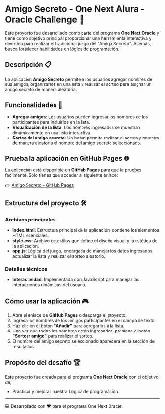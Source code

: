 # Amigo Secreto - One Next Alura - Oracle Challenge 🎉

Este proyecto fue desarrollado como parte del programa **One Next Oracle** y tiene como objetivo principal proporcionar una herramienta interactiva y divertida para realizar el tradicional juego del "Amigo Secreto". Además, busca fortalecer habilidades en lógica de programación.

## Descripción 📋

La aplicación **Amigo Secreto** permite a los usuarios agregar nombres de sus amigos, organizarlos en una lista y realizar el sorteo para asignar un amigo secreto de manera aleatoria.

## Funcionalidades 🚀

- **Agregar amigos**: Los usuarios pueden ingresar los nombres de los participantes para incluirlos en la lista.
- **Visualización de la lista**: Los nombres ingresados se muestran dinámicamente en una lista interactiva.
- **Sorteo del amigo secreto**: Un botón permite realizar el sorteo y muestra de manera aleatoria el nombre del amigo secreto seleccionado.


## Prueba la aplicación en GitHub Pages 🌐

La aplicación está disponible en **GitHub Pages** para que la pruebes fácilmente. Solo tienes que acceder al siguiente enlace:

👉 [Amigo Secreto - GitHub Pages](https://priscilla-rojas.github.io/Amigo-Secreto)


## Estructura del proyecto 🛠️

### Archivos principales
- **index.html**: Estructura principal de la aplicación, contiene los elementos HTML esenciales.
- **style.css**: Archivo de estilos que define el diseño visual y la estética de la aplicación.
- **app.js**: Lógica del juego, encargada de manejar los datos ingresados, actualizar la lista y realizar el sorteo aleatorio.

### Detalles técnicos
- **Interactividad**: Implementada con JavaScript para manejar las interacciones dinámicas del usuario.


## Cómo usar la aplicación 🎮

1. Abre el enlace de **GitHub Pages** o descarga el proyecto.
2. Ingresa los nombres de los amigos participantes en el campo de texto.
3. Haz clic en el botón **"Añadir"** para agregarlos a la lista.
4. Una vez que todos los nombres estén ingresados, presiona el botón **"Sortear amigo"** para realizar el sorteo.
5. El nombre del amigo secreto seleccionado aparecerá en la sección de resultados.

## Propósito del desafío 🏆

Este proyecto fue creado para el programa **One Next Oracle** con el objetivo de:

- Practicar y mejorar nuestra Logica de programación.



---
💻 Desarrollado con ❤️ para el programa One Next Oracle.
